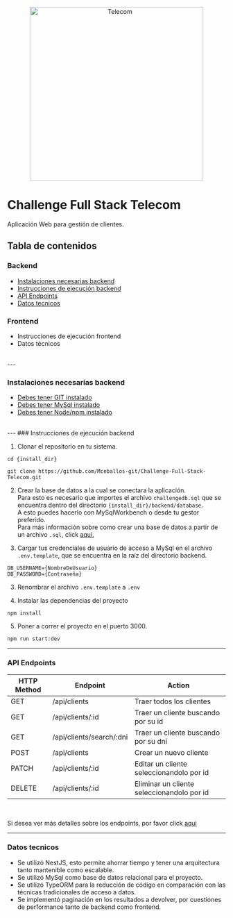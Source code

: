 <p align="center">
  <a target="blank"><img src="https://brandemia.org/contenido/subidas/2021/10/05-telecom-argentina-1200x670.jpg" width="400" alt="Telecom" /></a>
</p>


# Challenge Full Stack Telecom
Aplicación Web para gestión de clientes.

## Tabla de contenidos
### Backend
- [Instalaciones necesarias backend](#instalaciones-necesarias-backend)
- [Instrucciones de ejecución backend](#instrucciones-de-ejecucion-backend)
- [API Endpoints](#api-endpoints)
- [Datos tecnicos](#datos-tecnicos)

### Frontend
- Instrucciones de ejecución frontend
- Datos técnicos
<br>
---

### Instalaciones necesarias backend
- [Debes tener GIT instalado](https://git-scm.com/)
- [Debes tener MySql instalado](https://dev.mysql.com/downloads/)
- [Debes tener Node/npm instalado](https://docs.npmjs.com/downloading-and-installing-node-js-and-npm)
<br>
---
### Instrucciones de ejecución backend


1. Clonar el repositorio en tu sistema.
```
cd {install_dir}

git clone https://github.com/Mceballos-git/Challenge-Full-Stack-Telecom.git
```
2. Crear la base de datos a la cual se conectara la aplicación.<br>
  Para esto es necesario que importes el archivo `challengedb.sql` que se encuentra dentro del directorio `{install_dir}/backend/database`.<br>
  A esto puedes hacerlo con MySqlWorkbench o desde tu gestor preferido.<br>
  Para más información sobre como crear una base de datos a partir de un archivo `.sql`, click [aquí.](https://dev.mysql.com/doc/workbench/en/wb-admin-export-import-management.html)



3. Cargar tus credenciales de usuario de acceso a MySql en el archivo `.env.template`, que se encuentra en la raíz del directorio backend.
```
DB_USERNAME={NombreDeUsuario}
DB_PASSWORD={Contraseña}
```
3. Renombrar el archivo `.env.template`  a `.env`

4. Instalar las dependencias del proyecto
```
npm install
```
5. Poner a correr el proyecto en el puerto 3000.
```
npm run start:dev
```



---
### API Endpoints
| HTTP Method | Endpoint | Action |
| --- | --- | --- |
| GET | /api/clients | Traer todos los clientes |
| GET | /api/clients/:id | Traer un cliente buscando por su id |
| GET | /api/clients/search/:dni | Traer un cliente buscando por su dni |
| POST | /api/clients | Crear un nuevo cliente |
| PATCH | /api/clients/:id | Editar un cliente seleccionandolo por id |
| DELETE | /api/clients/:id | Eliminar un cliente seleccionandolo por id |

<br>

Si desea ver más detalles sobre los endpoints, por favor click [aqui](https://documenter.getpostman.com/view/7251380/2s946fdsZB#f42faebd-686f-4215-8059-8ab13ac6a416 )

---
### Datos tecnicos
- Se utilizó NestJS, esto permite ahorrar tiempo y tener una arquitectura tanto mantenible como escalable.
- Se utilizó MySql como base de datos relacional para el proyecto.<br>
- Se utilizó TypeORM para la reducción de código en comparación con las técnicas tradicionales de acceso a datos.
- Se implementó paginación en los resultados a devolver, por cuestiones de performance tanto de backend como frontend.





